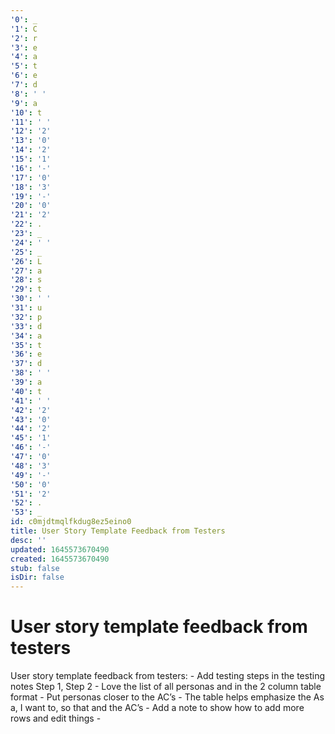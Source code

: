 ```yaml
---
'0': _
'1': C
'2': r
'3': e
'4': a
'5': t
'6': e
'7': d
'8': ' '
'9': a
'10': t
'11': ' '
'12': '2'
'13': '0'
'14': '2'
'15': '1'
'16': '-'
'17': '0'
'18': '3'
'19': '-'
'20': '0'
'21': '2'
'22': .
'23': _
'24': ' '
'25': _
'26': L
'27': a
'28': s
'29': t
'30': ' '
'31': u
'32': p
'33': d
'34': a
'35': t
'36': e
'37': d
'38': ' '
'39': a
'40': t
'41': ' '
'42': '2'
'43': '0'
'44': '2'
'45': '1'
'46': '-'
'47': '0'
'48': '3'
'49': '-'
'50': '0'
'51': '2'
'52': .
'53': _
id: c0mjdtmqlfkdug8ez5eino0
title: User Story Template Feedback from Testers
desc: ''
updated: 1645573670490
created: 1645573670490
stub: false
isDir: false
---
```


# User story template feedback from testers


User story template feedback from testers:
\- Add testing steps in the testing notes Step 1, Step 2
\- Love the list of all personas and in the 2 column table format
\- Put personas closer to the AC’s
\- The table helps emphasize the As a, I want to, so that and the AC’s
\- Add a note to show how to add more rows and edit things
\-

